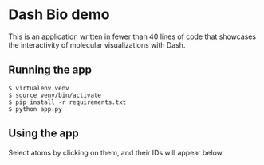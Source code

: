 # Dash Bio demo

This is an application written in fewer than 40 lines of code that
showcases the interactivity of molecular visualizations with Dash.

## Running the app

```
$ virtualenv venv
$ source venv/bin/activate
$ pip install -r requirements.txt
$ python app.py
```

## Using the app

Select atoms by clicking on them, and their IDs will appear below.